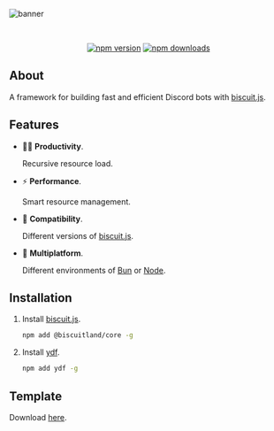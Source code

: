 ![banner](https://raw.githubusercontent.com/kh0wel/ydf/main/assets/icon.png)

<div align="center">
	<br />
	<p>
		<a href="https://www.npmjs.com/package/ydf"><img src="https://img.shields.io/npm/v/ydf.svg?maxAge=3600" alt="npm version" /></a>
		<a href="https://www.npmjs.com/package/ydf"><img src="https://img.shields.io/npm/dt/ydf.svg?maxAge=3600" alt="npm downloads" /></a>
	</p>
</div>

## About

A framework for building fast and efficient Discord bots with [biscuit.js](https://biscuitjs.com).

## Features

- 💪🏻 **Productivity**.

    Recursive resource load.

- ⚡ **Performance**.

    Smart resource management.

- 🚀 **Compatibility**.

    Different versions of [biscuit.js](https://biscuitjs.com).

- 🧱 **Multiplatform**.

    Different environments of [Bun](https://bun.sh) or [Node](https://nodejs.org).

## Installation

1. Install [biscuit.js](https://npmjs.com/package/@biscuitland/core).

    ```bash
    npm add @biscuitland/core -g
    ```

2. Install [ydf](https://npmjs.com/package/ydf).

    ```bash
    npm add ydf -g
    ```

## Template

Download [here](https://github.com/kh0wel/kobalt).
